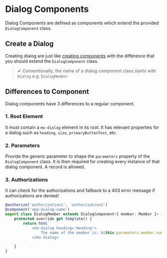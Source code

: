 # Dialog Components

Dialog Components are defined as components which extend the provided `DialogComponent` class.

## Create a Dialog
Creating dialog are just like [creating components](./component-creation.md) with the difference that you should extend the `DialogComponent` class.

> ✔ Conventionally, the name of a dialog component class starts with `Dialog` e.g. `DialogMember`

## Differences to Component
Dialog components have 3 differences to a regular component.

### 1. Root Element
It must contain a `mo-dialog` element in its root. It has relevant properties for a dialog such as `heading`, `size`, `primaryButtonText`, etc.

### 2. Parameters

Provide the generic parameter to shape the `parameters` property of the `DialogComponent` class. It is then required for creating every instance of that dialog component. A record is allowed.

### 3. Authorizations
It can check for the authorizations and fallback to a 403 error message if authorizations are denied/

```ts
@authorize('authorization1', 'authorization2')
@component('app-dialog-name')
export class DialogMember extends DialogComponent<{ member: Member }> {
	protected override get template() {
		return html`
			<mo-dialog heading='Heading'>
				The name of the member is: ${this.parameters.member.name}
			</mo-dialog>
		`
	}
}
```
